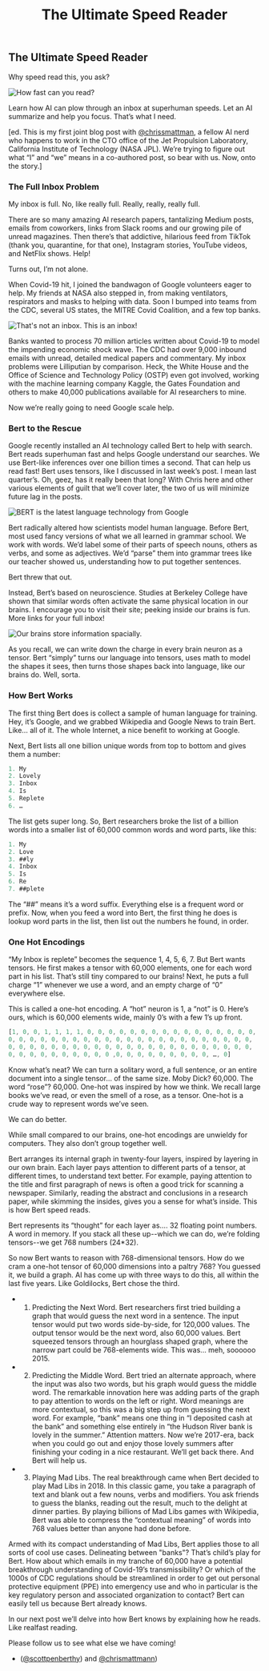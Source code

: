 ﻿---
layout: post
title: The Ultimate Speed Reader
thumb: /img/bert_image3.gif
---

## The Ultimate Speed Reader

Why speed read this, you ask?

![How fast can you read?](/img/bert_image3.gif)

Learn how AI can plow through an inbox at superhuman speeds. Let an AI
summarize and help you focus. That’s what I need.

[ed. This is my first joint blog post with [@chrissmattman](https://twitter.com/chrismattmann), 
a fellow AI nerd who happens to work in the CTO office of the Jet Propulsion
Laboratory, California Institute of Technology (NASA JPL).  We’re
trying to figure out what “I” and “we” means in a co-authored post, so
bear with us.  Now, onto the story.]

### The Full Inbox Problem

My inbox is full. No, like really full. Really, really, really full.

There are so many amazing AI research papers, tantalizing Medium
posts, emails from coworkers, links from Slack rooms and our growing
pile of unread magazines. Then there’s that addictive, hilarious feed
from TikTok (thank you, quarantine, for that one), Instagram stories,
YouTube videos, and NetFlix shows. Help!

Turns out, I’m not alone.

When Covid-19 hit, I joined the bandwagon of Google volunteers eager
to help. My friends at NASA also stepped in, from making ventilators,
respirators and masks to helping with data.  Soon I bumped into teams
from the CDC, several US states, the MITRE Covid Coalition, and a few
top banks.

![That's not an inbox. This is an inbox!](/img/bert_image2.png)

Banks wanted to process 70 million articles written about Covid-19 to
model the impending economic shock wave. The CDC had over 9,000
inbound emails with unread, detailed medical papers and commentary. My
inbox problems were Lilliputian by comparison. Heck, the White House
and the Office of Science and Technology Policy (OSTP) even got
involved, working with the machine learning company Kaggle, the Gates
Foundation and others to make 40,000 publications available for AI
researchers to mine.

Now we’re really going to need Google scale help.

### Bert to the Rescue

Google recently installed an AI technology called Bert to help with
search. Bert reads superhuman fast and helps Google understand our
searches. We use Bert-like inferences over one billion times a
second. That can help us read fast! Bert uses tensors, like I
discussed in last week’s post. I mean last quarter’s. Oh, geez, has it
really been that long? With Chris here and other various elements of
guilt that we’ll cover later, the two of us will minimize future lag
in the posts.

![BERT is the latest language technology from Google](/img/bert_image1.png)

Bert radically altered how scientists model human language. Before
Bert, most used fancy versions of what we all learned in grammar
school. We work with words. We’d label some of their parts of speech
nouns, others as verbs, and some as adjectives. We’d “parse” them into
grammar trees like our teacher showed us, understanding how to put
together sentences.

Bert threw that out.

Instead, Bert’s based on neuroscience. Studies at Berkeley College
have shown that similar words often activate the same physical
location in our brains. I encourage you to visit their site; peeking
inside our brains is fun. More links for your full inbox!

![Our brains store information spacially.](/img/bert_image4.png)

As you recall, we can write down the charge in every brain neuron as a
tensor. Bert “simply” turns our language into tensors, uses math to
model the shapes it sees, then turns those shapes back into language,
like our brains do. Well, sorta.

### How Bert Works

The first thing Bert does is collect a sample of human language for
training. Hey, it’s Google, and we grabbed Wikipedia and Google News
to train Bert. Like… all of it. The whole Internet, a nice benefit to
working at Google.

Next, Bert lists all one billion unique words from top to bottom and
gives them a number:

```javascript
1. My 
2. Lovely 
3. Inbox 
4. Is 
5. Replete 
6. …
```

The list gets super long. So, Bert researchers broke the list of a
billion words into a smaller list of 60,000 common words and word
parts, like this:

```javascript
1. My 
2. Love 
3. ##ly 
4. Inbox 
5. Is 
6. Re 
7. ##plete
```

The “##” means it’s a word suffix. Everything else is a frequent word
or prefix. Now, when you feed a word into Bert, the first thing he
does is lookup word parts in the list, then list out the numbers he
found, in order.

### One Hot Encodings

“My Inbox is replete” becomes the sequence 1, 4, 5, 6, 7. But Bert
wants tensors. He first makes a tensor with 60,000 elements, one for
each word part in his list. That’s still tiny compared to our brains!
Next, he puts a full charge “1” whenever we use a word, and an empty
charge of “0” everywhere else.

This is called a one-hot encoding. A “hot” neuron is 1, a “not” is
0. Here’s ours, which is 60,000 elements wide, mainly 0’s with a few
1’s up front.

```javascript
[1, 0, 0, 1, 1, 1, 1, 0, 0, 0, 0, 0, 0, 0, 0, 0, 0, 0, 0, 0, 0, 0, 0,
0, 0, 0, 0, 0, 0, 0, 0, 0, 0, 0, 0, 0, 0, 0, 0, 0, 0, 0, 0, 0, 0, 0,
0, 0, 0, 0, 0, 0, 0, 0, 0, 0, 0, 0, 0, 0, 0, 0, 0, 0, 0, 0, 0, 0, 0,
0, 0, 0, 0, 0, 0, 0, 0, 0, 0 ,0, 0, 0, 0, 0, 0, 0, 0, 0, …, 0]
```

Know what’s neat? We can turn a solitary word, a full sentence, or an
entire document into a single tensor… of the same size. Moby Dick?
60,000. The word “rose”?  60,000. One-hot was inspired by how we
think. We recall large books we’ve read, or even the smell of a rose,
as a tensor. One-hot is a crude way to represent words we’ve seen.

We can do better.

While small compared to our brains, one-hot encodings are unwieldy for
computers. They also don’t group together well.

Bert arranges its internal graph in twenty-four layers, inspired by
layering in our own brain. Each layer pays attention to different
parts of a tensor, at different times, to understand text better.  For
example, paying attention to the title and first paragraph of news is
often a good trick for scanning a newspaper. Similarly, reading the
abstract and conclusions in a research paper, while skimming the
insides, gives you a sense for what’s inside. This is how Bert speed
reads.

Bert represents its “thought” for each layer as…. 32 floating point 
numbers. A word in
memory. If you stack all these up--which we can do, we’re folding
tensors--we get 768 numbers (24*32).

So now Bert wants to reason with 768-dimensional tensors. How do we
cram a one-hot tensor of 60,000 dimensions into a paltry 768? You
guessed it, we build a graph. AI has come up with three ways to do
this, all within the last five years. Like Goldilocks, Bert chose the
third.

  - 1. Predicting the Next Word.  Bert researchers first tried building a
graph that would guess the next word in a sentence. The input tensor
would put two words side-by-side, for 120,000 values. The output
tensor would be the next word, also 60,000 values. Bert squeezed
tensors through an hourglass shaped graph, where the narrow part could
be 768-elements wide. This was… meh, soooooo 2015.

  - 2. Predicting the Middle Word.  Bert tried an alternate approach,
where the input was also two words, but his graph would guess the
middle word. The remarkable innovation here was adding parts of the
graph to pay attention to words on the left or right. Word meanings
are more contextual, so this was a big step up from guessing the next
word. For example, “bank” means one thing in “I deposited cash at the
bank” and something else entirely in “the Hudson River bank is lovely
in the summer.” Attention matters. Now we’re 2017-era, back when you
could go out and enjoy those lovely summers after finishing your
coding in a nice restaurant. We’ll get back there. And Bert will help
us.

  - 3. Playing Mad Libs.  The real breakthrough came when Bert decided to
play Mad Libs in 2018. In this classic game, you take a paragraph of
text and blank out a few nouns, verbs and modifiers. You ask friends
to guess the blanks, reading out the result, much to the delight at
dinner parties. By playing billions of Mad Libs games with Wikipedia,
Bert was able to compress the “contextual meaning” of words into 768
values better than anyone had done before.

Armed with its compact understanding of Mad Libs, Bert
applies those to all sorts of cool use cases. Delineating between
"banks"? That’s child’s play for Bert. How about which emails in my
tranche of 60,000 have a potential breakthrough understanding of
Covid-19’s transmissibility? Or which of the 1000s of CDC regulations
should be streamlined in order to get out personal protective
equipment (PPE) into emergency use and who in particular is the key
regulatory person and associated organization to contact? Bert can
easily tell us because Bert already knows.

In our next post we’ll delve into how Bert knows by explaining how he
reads. Like realfast reading.

Please follow us to see what else we have coming!

- ([@scottpenberthy](https://twitter.com/scottpenberthy)) and [@chrismattmann](https://twitter.com/chrismattmann))
